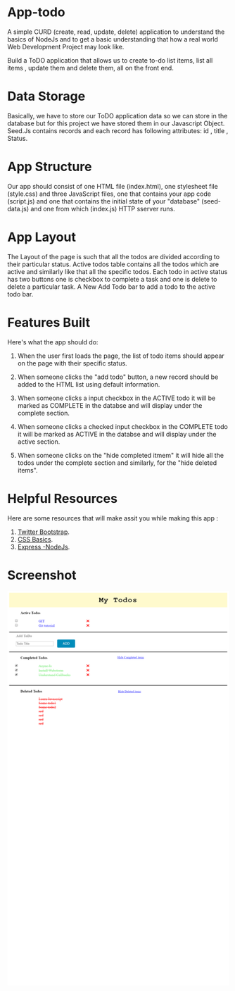 # App-todo

A simple CURD (create, read, update, delete) application to understand the basics of NodeJs and to get a basic understanding that how a real world Web Development Project may look like.

Build a ToDO application that allows us to create to-do list items, list all items , update them and delete them, all on the front end.

# Data Storage

Basically, we have to store our ToDO application data so we can store in the database but for this project we have stored them in our Javascript Object. Seed.Js contains records and each record has following attributes: id , title , Status.

# App Structure

Our app should consist of one HTML file (index.html), one stylesheet file (style.css) and three JavaScript files, one that contains your app code (script.js) and one that contains the initial state of your "database" (seed-data.js) and one from which (index.js) HTTP sserver runs.

# App Layout

The Layout of the page is such that all the todos are divided according to their particular status. Active todos table contains all the todos which are active and similarly like that all the specific todos. Each todo in active status has two buttons one is checkbox to complete a task and one is delete to delete a particular task. A New Add Todo bar to add a todo to the active todo bar.

# Features Built 

Here's what the app should do:
  
   1. When the user first loads the page, the list of todo items should appear on the page with their specific status.
   
   2. When someone clicks the "add todo" button, a new record should be added to the HTML list using default information.  
   
   3. When someone clicks a input checkbox in the ACTIVE todo it will be marked as COMPLETE in the databse and will display under             the complete section.
   
   4. When someone clicks a checked input checkbox in the COMPLETE todo it will be marked as ACTIVE in the databse and will display           under the active section.
   
   5. When someone clicks on the "hide completed itmem" it will hide all the todos under the complete section and similarly, for the           "hide deleted items".
   
# Helpful Resources
   
  Here are some resources that will make assit you while making this app :

  1. [Twitter Bootstrap](http://getbootstrap.com/docs/4.0/layout/overview/).
  2. [CSS Basics](https://www.w3schools.com/w3css/).
  3. [Express -NodeJs](https://expressjs.com/en/guide/routing.html).
  
# Screenshot

![alt text](https://github.com/mudit212/apptodo/blob/master/app/Screenshots/localhost-3010-(Galaxy%20S5)%20(1).png "Description goes here")
   
 



